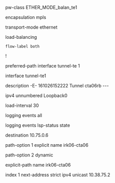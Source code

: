 pw-class ETHER_MODE_balan_te1

  encapsulation mpls

   transport-mode ethernet

   load-balancing

    flow-label both

   !

   preferred-path interface tunnel-te 1

interface tunnel-te1

 description -E- 161026152222 Tunnel cta06rb ---

 ipv4 unnumbered Loopback0

 load-interval 30

 logging events all

 logging events lsp-status state

 destination 10.75.0.6

 path-option 1 explicit name irk06-cta06

 path-option 2 dynamic

explicit-path name irk06-cta06

 index 1 next-address strict ipv4 unicast 10.38.75.2